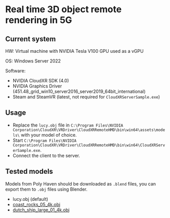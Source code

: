 # Real time 3D object remote rendering in 5G

## Current system

HW: Virtual machine with NVIDIA Tesla V100 GPU used as a vGPU

OS: Windows Server 2022

Software:

- NVIDIA CloudXR SDK (4.0)
- NVIDIA Graphics Driver (451.48_grid_win10_server2016_server2019_64bit_international)
- Steam and SteamVR (latest, not required for `CloudXRServerSample.exe`)

## Usage

- Replace the `lucy.obj` file in `C:\Program Files\NVIDIA Corporation\CloudXR\VRDriver\CloudXRRemoteHMD\bin\win64\assets\models\` with your model of choice.
- Start `C:\Program Files\NVIDIA Corporation\CloudXR\VRDriver\CloudXRRemoteHMD\bin\win64\CloudXRServerSample.exe`.
- Connect the client to the server.

## Tested models

Models from Poly Haven should be downloaded as `.blend` files, you can export them to `.obj` files using Blender.

- lucy.obj (default)
- [coast_rocks_05_4k.obj](https://polyhaven.com/a/coast_rocks_05)
- [dutch_ship_large_01_4k.obj](https://polyhaven.com/a/dutch_ship_large_01)
